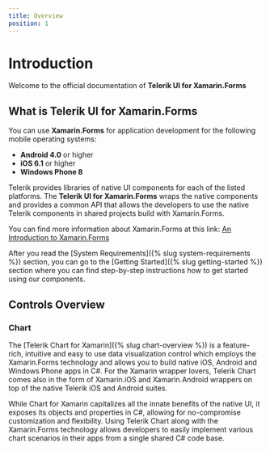 ```yaml
---
title: Overview
position: 1
---
```


# Introduction #

Welcome to the official documentation of **Telerik UI for Xamarin.Forms**

## What is Telerik UI for Xamarin.Forms ##

You can use **Xamarin.Forms** for application development for the following mobile operating systems:

* **Android 4.0** or higher
* **iOS 6.1** or higher
* **Windows Phone 8**

Telerik provides libraries of native UI components for each of the listed platforms. The **Telerik UI for Xamarin.Forms** wraps the native components and provides a common API that allows the developers to use the native Telerik components in shared projects build with Xamarin.Forms.

You can find more information about Xamarin.Forms at this link: [An Introduction to Xamarin.Forms](http://developer.xamarin.com/guides/cross-platform/xamarin-forms/introduction-to-xamarin-forms/)

After you read the [System Requirements]({% slug system-requirements %}) section, you can go to the [Getting Started]({% slug getting-started %}) section where you can find step-by-step instructions how to get started using our components.

## Controls Overview ##

### Chart ###

The [Telerik Chart for Xamarin]({% slug chart-overview %}) is a feature-rich, intuitive and easy to use data visualization control which employs the Xamarin.Forms technology and allows you to build native iOS, Android and Windows Phone apps in C#. For the Xamarin wrapper lovers, Telerik Chart comes also in the form of Xamarin.iOS and Xamarin.Android wrappers on top of the native Telerik iOS and Android suites.

While Chart for Xamarin capitalizes all the innate benefits of the native UI, it exposes its objects and properties in C#, allowing for no-compromise customization and flexibility. Using Telerik Chart along with the Xamarin.Forms technology allows developers to easily implement various chart scenarios in their apps from a single shared C# code base.
